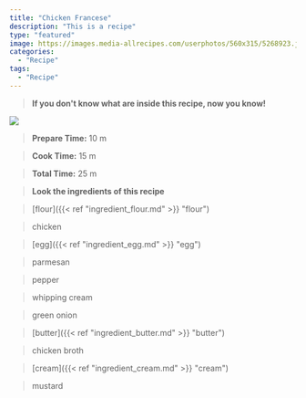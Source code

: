 ```yaml
---
title: "Chicken Francese"
description: "This is a recipe"
type: "featured"
image: https://images.media-allrecipes.com/userphotos/560x315/5268923.jpg
categories: 
  - "Recipe"
tags: 
  - "Recipe"
---
```



>**If you don't know what are inside this recipe, now you know!**

![](../images/Recipes-Banner.jpg)
> **Prepare Time:** 10 m


> **Cook Time:** 15 m


> **Total Time:** 25 m

> **Look the ingredients of this recipe**

> [flour]({{< ref "ingredient_flour.md" >}} "flour")

> chicken

> [egg]({{< ref "ingredient_egg.md" >}} "egg")

> parmesan

> pepper

> whipping cream

> green onion

> [butter]({{< ref "ingredient_butter.md" >}} "butter")

> chicken broth

> [cream]({{< ref "ingredient_cream.md" >}} "cream")

> mustard


